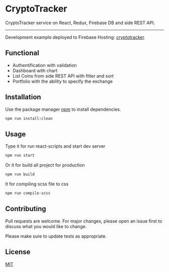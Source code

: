 # CryptoTracker

CryptoTracker service on React, Redux, Firebase DB and side REST API. 

---

Development example deployed to Firebase Hosting: [cryptotracker](https://cryptotracker-25e7b.web.app/).

## Functional
- Authentification with validation
- Dashboard with chart
- List Coins from side REST API with filter and sort
- Portfolio with the ability to specify the exchange

## Installation

Use the package manager [npm](https://www.npmjs.com/get-npm) to install dependencies.

```bash
npm run install:clean
```

## Usage

Type it for run react-scripts and start dev server
```bash
npm run start
```
Or it for build all project for production
```bash
npm run build
```
It for compiling scss file to css
```bash
npm run compile-scss
```

## Contributing
Pull requests are welcome. For major changes, please open an issue first to discuss what you would like to change.

Please make sure to update tests as appropriate.

## License
[MIT](https://choosealicense.com/licenses/mit/)
